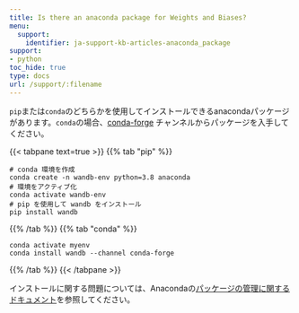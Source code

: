 ```yaml
---
title: Is there an anaconda package for Weights and Biases?
menu:
  support:
    identifier: ja-support-kb-articles-anaconda_package
support:
- python
toc_hide: true
type: docs
url: /support/:filename
---
```


`pip`または`conda`のどちらかを使用してインストールできるanacondaパッケージがあります。`conda`の場合、[conda-forge](https://conda-forge.org) チャンネルからパッケージを入手してください。

{{< tabpane text=true >}}
{{% tab "pip" %}}
```shell
# conda 環境を作成
conda create -n wandb-env python=3.8 anaconda
# 環境をアクティブ化
conda activate wandb-env
# pip を使用して wandb をインストール
pip install wandb
```
{{% /tab %}}
{{% tab "conda" %}}
```shell
conda activate myenv
conda install wandb --channel conda-forge
```
{{% /tab %}}
{{< /tabpane >}}

インストールに関する問題については、Anacondaの[パッケージの管理に関するドキュメント](https://docs.conda.io/projects/conda/en/latest/user-guide/tasks/manage-pkgs.html)を参照してください。